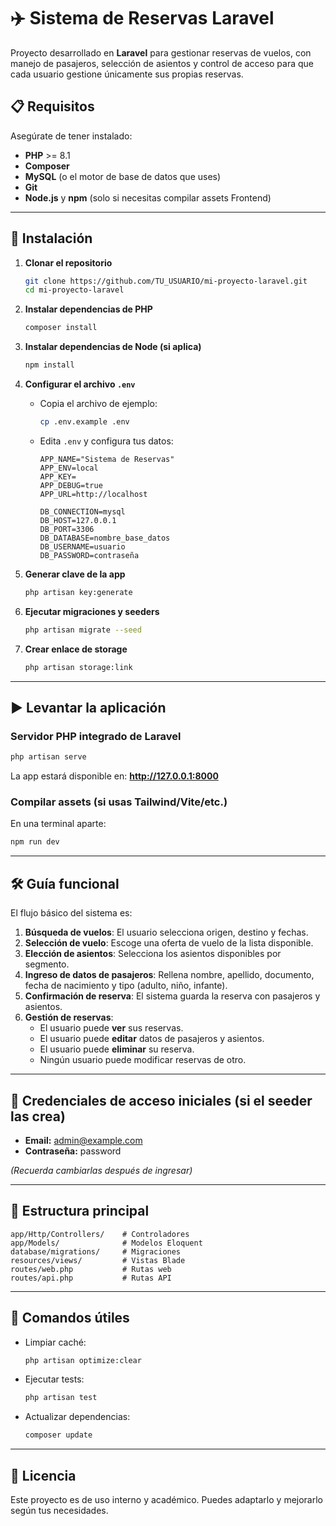 # ✈️ Sistema de Reservas Laravel

Proyecto desarrollado en **Laravel** para gestionar reservas de vuelos, con manejo de pasajeros, selección de asientos y control de acceso para que cada usuario gestione únicamente sus propias reservas.

## 📋 Requisitos

Asegúrate de tener instalado:

- **PHP** >= 8.1  
- **Composer**  
- **MySQL** (o el motor de base de datos que uses)  
- **Git**  
- **Node.js** y **npm** (solo si necesitas compilar assets Frontend)  

---

## 🚀 Instalación

1. **Clonar el repositorio**
   ```bash
   git clone https://github.com/TU_USUARIO/mi-proyecto-laravel.git
   cd mi-proyecto-laravel
   ```

2. **Instalar dependencias de PHP**
   ```bash
   composer install
   ```

3. **Instalar dependencias de Node (si aplica)**
   ```bash
   npm install
   ```

4. **Configurar el archivo `.env`**
   - Copia el archivo de ejemplo:
     ```bash
     cp .env.example .env
     ```
   - Edita `.env` y configura tus datos:
     ```env
     APP_NAME="Sistema de Reservas"
     APP_ENV=local
     APP_KEY=
     APP_DEBUG=true
     APP_URL=http://localhost

     DB_CONNECTION=mysql
     DB_HOST=127.0.0.1
     DB_PORT=3306
     DB_DATABASE=nombre_base_datos
     DB_USERNAME=usuario
     DB_PASSWORD=contraseña
     ```

5. **Generar clave de la app**
   ```bash
   php artisan key:generate
   ```

6. **Ejecutar migraciones y seeders**
   ```bash
   php artisan migrate --seed
   ```

7. **Crear enlace de storage**
   ```bash
   php artisan storage:link
   ```

---

## ▶️ Levantar la aplicación

### Servidor PHP integrado de Laravel
```bash
php artisan serve
```
La app estará disponible en: **http://127.0.0.1:8000**

### Compilar assets (si usas Tailwind/Vite/etc.)
En una terminal aparte:
```bash
npm run dev
```

---

## 🛠 Guía funcional

El flujo básico del sistema es:

1. **Búsqueda de vuelos**: El usuario selecciona origen, destino y fechas.
2. **Selección de vuelo**: Escoge una oferta de vuelo de la lista disponible.
3. **Elección de asientos**: Selecciona los asientos disponibles por segmento.
4. **Ingreso de datos de pasajeros**: Rellena nombre, apellido, documento, fecha de nacimiento y tipo (adulto, niño, infante).
5. **Confirmación de reserva**: El sistema guarda la reserva con pasajeros y asientos.
6. **Gestión de reservas**:
   - El usuario puede **ver** sus reservas.
   - El usuario puede **editar** datos de pasajeros y asientos.
   - El usuario puede **eliminar** su reserva.
   - Ningún usuario puede modificar reservas de otro.

---

## 👤 Credenciales de acceso iniciales (si el seeder las crea)

- **Email:** admin@example.com  
- **Contraseña:** password  

*(Recuerda cambiarlas después de ingresar)*

---

## 📂 Estructura principal

```
app/Http/Controllers/    # Controladores
app/Models/              # Modelos Eloquent
database/migrations/     # Migraciones
resources/views/         # Vistas Blade
routes/web.php           # Rutas web
routes/api.php           # Rutas API
```

---

## 📌 Comandos útiles

- Limpiar caché:
  ```bash
  php artisan optimize:clear
  ```
- Ejecutar tests:
  ```bash
  php artisan test
  ```
- Actualizar dependencias:
  ```bash
  composer update
  ```

---

## 📄 Licencia

Este proyecto es de uso interno y académico. Puedes adaptarlo y mejorarlo según tus necesidades.
